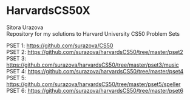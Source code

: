 # HarvardsCS50X

Sitora Urazova </br>
Repository for my solutions to Harvard University CS50 Problem Sets </br>

PSET 1: https://github.com/surazova/CS50 </br>
PSET 2: https://github.com/surazova/harvardsCS50/tree/master/pset2 </br>
PSET 3: https://github.com/surazova/harvardsCS50/tree/master/pset3/music </br>
PSET 4: https://github.com/surazova/harvardsCS50/tree/master/pset4 </br>
PSET 5: https://github.com/surazova/harvardsCS50/tree/master/pset5/speller </br>
PSET 6: https://github.com/surazova/harvardsCS50/tree/master/pset6 </br>